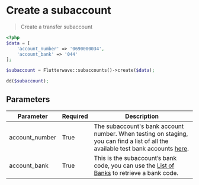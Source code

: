 # Create a subaccount

> Create a transfer subaccount

```php
<?php
$data = [
    'account_number' => '0690000034',
    'account_bank' => '044'
];

$subaccount = Flutterwave::subaccounts()->create($data);

dd($subaccount);
```

## Parameters

| Parameter | Required | Description                                                                                                                                                                                                 |
| --------- | -------- | ----------------------------------------------------------------------------------------------------------------------------------------------------------------------------------------------------------- |
| account_number | True     | The subaccount's bank account number. When testing on staging, you can find a list of all the available test bank accounts [here](https://developer.flutterwave.com/docs/test-bank-accounts). |
| account_bank     | True     | This is the subaccount’s bank code, you can use the [List of Banks](/banks/list-banks) to retrieve a bank code.      |
